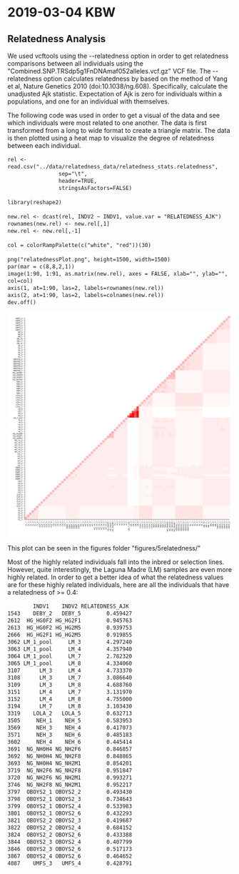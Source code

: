 # 2019-03-04 KBW

## Relatedness Analysis

We used vcftools using the --relatedness option in order to get
relatedness comparisons between all individuals using
the "Combined.SNP.TRSdp5g1FnDNAmaf052alleles.vcf.gz" VCF file. The
--relatedness option calculates relatedness by based on the method of
Yang et al, Nature Genetics 2010 (doi:10.1038/ng.608). Specifically,
calculate the unadjusted Ajk statistic. Expectation of Ajk is zero for
individuals within a populations, and one for an individual with
themselves. 

The following code was used in order to get a visual of the data and
see which individuals were most related to one another. The data is
first transformed from a long to wide format to create a triangle
matrix. The data is then plotted using a heat map to visualize the degree of
relatedness between each individual. 

```{r}
rel <- read.csv("../data/relatedness_data/relatedness_stats.relatedness", 
                sep="\t",
                header=TRUE,
                stringsAsFactors=FALSE)

library(reshape2)

new.rel <- dcast(rel, INDV2 ~ INDV1, value.var = "RELATEDNESS_AJK")
rownames(new.rel) <- new.rel[,1]
new.rel <- new.rel[,-1]

col = colorRampPalette(c("white", "red"))(30)

png("relatednessPlot.png", height=1500, width=1500)
par(mar = c(8,8,2,1))
image(1:90, 1:91, as.matrix(new.rel), axes = FALSE, xlab="", ylab="", col=col)
axis(1, at=1:90, las=2, labels=rownames(new.rel))
axis(2, at=1:90, las=2, labels=colnames(new.rel))
dev.off()
```

![](../figures/5relatedness/relatedness_plot.png)

This plot can be seen in the figures folder "figures/5relatedness/"

Most of the highly related individuals fall into the inbred or
selection lines. However, quite interestingly, the Laguna Madre (LM) samples are even more
highly related. In order to get a better idea of what the relatedness
values are for these highly related individuals, here are all the
individuals that have a relatedness of >= 0.4:

```{r}
        INDV1    INDV2 RELATEDNESS_AJK
1543    DEBY_2   DEBY_5        0.459427
2612  HG_HG0F2 HG_HG2F1        0.945763
2613  HG_HG0F2 HG_HG2M5        0.939753
2666  HG_HG2F1 HG_HG2M5        0.919855
3062 LM_1_pool     LM_3        4.297240
3063 LM_1_pool     LM_4        4.357940
3064 LM_1_pool     LM_7        2.782320
3065 LM_1_pool     LM_8        4.334060
3107      LM_3     LM_4        4.733370
3108      LM_3     LM_7        3.086640
3109      LM_3     LM_8        4.688760
3151      LM_4     LM_7        3.131970
3152      LM_4     LM_8        4.755000
3194      LM_7     LM_8        3.103430
3319    LOLA_2   LOLA_5        0.632713
3505     NEH_1    NEH_5        0.583953
3569     NEH_3    NEH_4        0.417073
3571     NEH_3    NEH_6        0.485183
3602     NEH_4    NEH_6        0.445414
3691  NG_NH0H4 NG_NH2F6        0.846857
3692  NG_NH0H4 NG_NH2F8        0.848865
3693  NG_NH0H4 NG_NH2M1        0.854201
3719  NG_NH2F6 NG_NH2F8        0.951847
3720  NG_NH2F6 NG_NH2M1        0.993271
3746  NG_NH2F8 NG_NH2M1        0.952217
3797  OBOYS2_1 OBOYS2_2        0.493430
3798  OBOYS2_1 OBOYS2_3        0.734643
3799  OBOYS2_1 OBOYS2_4        0.533983
3801  OBOYS2_1 OBOYS2_6        0.432293
3821  OBOYS2_2 OBOYS2_3        0.419687
3822  OBOYS2_2 OBOYS2_4        0.684152
3824  OBOYS2_2 OBOYS2_6        0.433388
3844  OBOYS2_3 OBOYS2_4        0.407799
3846  OBOYS2_3 OBOYS2_6        0.517173
3867  OBOYS2_4 OBOYS2_6        0.464652
4087    UMFS_3   UMFS_4        0.428791
```

